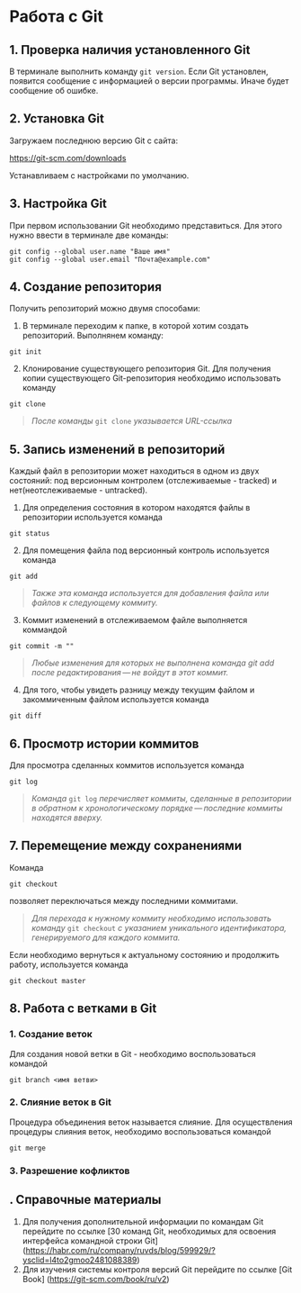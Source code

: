 # **Работа с Git**
## **1. Проверка наличия установленного Git**
В терминале выполнить команду `git version`.
Если  Git установлен, появится сообщение с информацией о версии программы. Иначе будет сообщение об ошибке.
## **2. Установка Git**
Загружаем последнюю версию Git с сайта:

https://git-scm.com/downloads

Устанавливаем с настройками по умолчанию.
## **3. Настройка Git**
При первом использовании Git необходимо представиться. Для этого нужно ввести в терминале две команды: 
```
git config --global user.name "Ваше имя"
git config --global user.email "Почта@example.com" 
```
## **4. Создание репозитория**
Получить репозиторий можно двумя способами:
1. В терминале переходим к папке, в которой хотим создать репозиторий. Выполнянем команду:
```
git init
```

2. Клонирование существующего репозитория Git.
Для получения копии существующего Git-репозитория необходимо использовать команду 
```
git clone
```
>*После команды* `git clone` *указывается URL-ссылка*
## **5. Запись изменений в репозиторий**
Каждый файл в репозитории может находиться в одном из двух состояний: под версионным контролем (отслеживаемые - tracked) и нет(неотслеживаемые - untracked).
1. Для определения состояния в котором находятся файлы в репозитории используется команда
```
git status
```
2. Для помещения файла под версионный контроль используется команда 
```
git add
```
>*Также эта команда используется для добавления файла или файлов к следующему коммиту.*

3. Коммит изменений в отслеживаемом файле выполняется коммандой
```
git commit -m ""
```
>*Любые изменения  для которых  не выполнена команда git add после редактирования — не войдут в этот коммит.*

4. Для того, чтобы увидеть разницу между текущим файлом и закоммиченным файлом используется команда
```
git diff
```
## **6. Просмотр истории коммитов**
Для просмотра сделанных коммитов используется команда
```
git log
```
>*Команда* `git log` *перечисляет коммиты, сделанные в репозитории в обратном к хронологическому порядке — последние коммиты находятся вверху.*
## **7. Перемещение между сохранениями**
Команда 
```
git checkout
```
позволяет переключаться между последними коммитами.

>*Для перехода к нужному коммиту необходимо использовать команду* `git checkout` *с указанием уникального идентификатора, генерируемого для каждого коммита.*

Если необходимо вернуться к актуальному состоянию и продолжить работу, используется команда
```
git checkout master
```
## **8. Работа с ветками в Git** 
### 1. Создание веток
Для создания новой ветки в Git - необходимо воспользоваться командой 
```
git branch <имя ветви>
```
### 2. Слияние веток в Git
Процедура объединения веток называется слияние. Для осуществления процедуры слияния веток, необходимо воспользоваться командой
```
git merge
```
### 3. Разрешение кофликтов






## **. Справочные материалы**
1. Для получения дополнительной информации по командам Git перейдите по ссылке [30 команд Git, необходимых для освоения интерфейса командной строки Git] (https://habr.com/ru/company/ruvds/blog/599929/?ysclid=l4to2gmoo2481088389)
2. Для изучения системы контроля версий Git перейдите по ссылке [Git Book] (https://git-scm.com/book/ru/v2)

